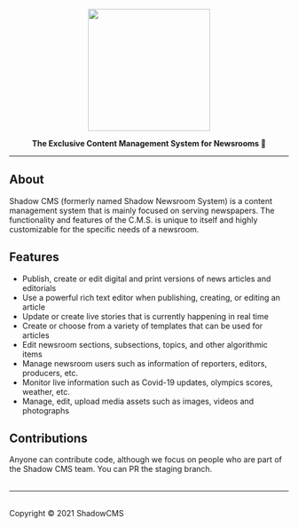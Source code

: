 <a href="https://shadowcms.com"><p align="center">
<img height=220 src="https://ik.imagekit.io/drs/shadowcms/logo1_UQn8lD-11Pq.svg"/>

</p></a>
<p align="center">
  <strong>The Exclusive Content Management System for Newsrooms 🚀</strong>
</p>
<div align="center"></div>

<hr />

## About

Shadow CMS (formerly named Shadow Newsroom System) is a content management system that is mainly focused on serving newspapers. The functionality and features of the C.M.S. is unique to itself and highly customizable for the specific needs of a newsroom.

## Features

- Publish, create or edit digital and print versions of news articles and editorials
- Use a powerful rich text editor when publishing, creating, or editing an article
- Update or create live stories that is currently happening in real time
- Create or choose from a variety of templates that can be used for articles
- Edit newsroom sections, subsections, topics, and other algorithmic items
- Manage newsroom users such as information of reporters, editors, producers, etc.
- Monitor live information such as Covid-19 updates, olympics scores, weather, etc.
- Manage, edit, upload media assets such as images, videos and photographs

## Contributions

Anyone can contribute code, although we focus on people who are part of the Shadow CMS team. You can PR the staging branch.
<br />
<br />

<hr />
<br />
Copyright © 2021 ShadowCMS
